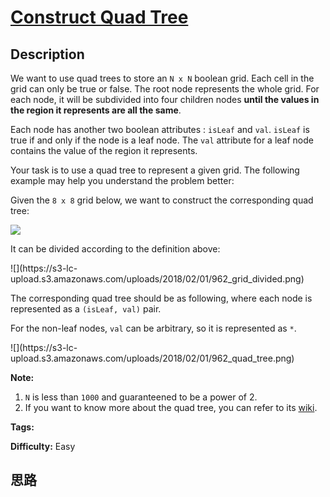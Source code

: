 # [Construct Quad Tree][title]

## Description

We want to use quad trees to store an `N x N` boolean grid. Each cell in the
grid can only be true or false. The root node represents the whole grid. For
each node, it will be subdivided into four children nodes **until the values
in the region it represents are all the same**.

Each node has another two boolean attributes : `isLeaf` and `val`. `isLeaf` is
true if and only if the node is a leaf node. The `val` attribute for a leaf
node contains the value of the region it represents.

Your task is to use a quad tree to represent a given grid. The following
example may help you understand the problem better:

Given the `8 x 8` grid below, we want to construct the corresponding quad
tree:

![](https://s3-lc-upload.s3.amazonaws.com/uploads/2018/02/01/962_grid.png)

It can be divided according to the definition above:

![](https://s3-lc-
upload.s3.amazonaws.com/uploads/2018/02/01/962_grid_divided.png)



The corresponding quad tree should be as following, where each node is
represented as a `(isLeaf, val)` pair.

For the non-leaf nodes, `val` can be arbitrary, so it is represented as `*`.

![](https://s3-lc-
upload.s3.amazonaws.com/uploads/2018/02/01/962_quad_tree.png)

**Note:**

  1. `N` is less than `1000` and guaranteened to be a power of 2.
  2. If you want to know more about the quad tree, you can refer to its [wiki](https://en.wikipedia.org/wiki/Quadtree).


**Tags:** 

**Difficulty:** Easy

## 思路

[title]: https://leetcode.com/problems/construct-quad-tree
